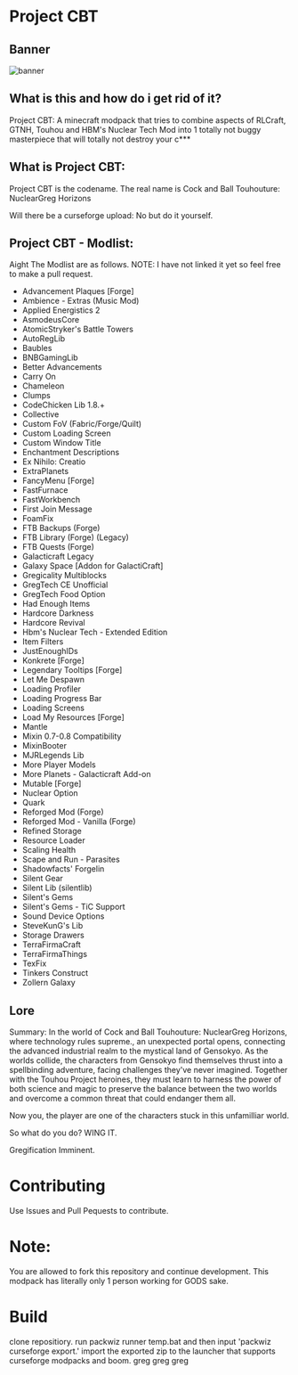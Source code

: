 # Project CBT

## Banner

![banner](https://github.com/Nrmot-GithubRepo/Project-CBT/assets/139649330/b81e24f2-218b-41d3-b4e7-3f9e90954b57)

## What is this and how do i get rid of it?

Project CBT: A minecraft modpack that tries to combine aspects of RLCraft, GTNH, Touhou and HBM's Nuclear Tech Mod into 1 totally not buggy masterpiece that will totally not destroy your c***

## What is Project CBT:

Project CBT is the codename. The real name is Cock and Ball Touhouture: NuclearGreg Horizons

Will there be a curseforge upload: No but do it yourself. 

## Project CBT - Modlist:

Aight The Modlist are as follows. NOTE: I have not linked it yet so feel free to make a pull request. 

- Advancement Plaques [Forge]
- Ambience - Extras (Music Mod)
- Applied Energistics 2
- AsmodeusCore
- AtomicStryker's Battle Towers
- AutoRegLib
- Baubles
- BNBGamingLib
- Better Advancements
- Carry On
- Chameleon
- Clumps
- CodeChicken Lib 1.8.+
- Collective
- Custom FoV (Fabric/Forge/Quilt)
- Custom Loading Screen
- Custom Window Title
- Enchantment Descriptions
- Ex Nihilo: Creatio
- ExtraPlanets
- FancyMenu [Forge]
- FastFurnace
- FastWorkbench
- First Join Message
- Foam​Fix
- FTB Backups (Forge)
- FTB Library (Forge) (Legacy)
- FTB Quests (Forge)
- Galacticraft Legacy
- Galaxy Space [Addon for GalactiCraft]
- Gregicality Multiblocks
- GregTech CE Unofficial
- GregTech Food Option
- Had Enough Items
- Hardcore Darkness
- Hardcore Revival
- Hbm's Nuclear Tech - Extended Edition
- Item Filters
- JustEnoughIDs
- Konkrete [Forge]
- Legendary Tooltips [Forge]
- Let Me Despawn
- Loading Profiler
- Loading Progress Bar
- Loading Screens
- Load My Resources [Forge]
- Mantle
- Mixin 0.7-0.8 Compatibility
- MixinBooter
- MJRLegends Lib
- More Player Models
- More Planets - Galacticraft Add-on
- Mutable [Forge]
- Nuclear Option
- Quark
- Reforged Mod (Forge)
- Reforged Mod - Vanilla (Forge)
- Refined Storage
- Resource Loader
- Scaling Health
- Scape and Run - Parasites
- Shadowfacts' Forgelin
- Silent Gear
- Silent Lib (silentlib)
- Silent's Gems
- Silent's Gems - TiC Support
- Sound Device Options
- SteveKunG's Lib
- Storage Drawers
- TerraFirmaCraft
- TerraFirmaThings
- TexFix
- Tinkers Construct
- Zollern Galaxy


## Lore

Summary: In the world of Cock and Ball Touhouture: NuclearGreg Horizons, where technology rules supreme., an unexpected portal opens, connecting the advanced industrial realm to the mystical land of Gensokyo. As the worlds collide, the characters from Gensokyo find themselves thrust into a spellbinding adventure, facing challenges they've never imagined. Together with the Touhou Project heroines, they must learn to harness the power of both science and magic to preserve the balance between the two worlds and overcome a common threat that could endanger them all.

Now you, the player are one of the characters stuck in this unfamilliar world.

So what do you do? WING IT. 

Gregification Imminent. 

# Contributing

Use Issues and Pull Pequests to contribute.

# Note:

You are allowed to fork this repository and continue development. This modpack has literally only 1 person working for GODS sake.

# Build

clone repositiory. run packwiz runner temp.bat and then input 'packwiz curseforge export.' import the exported zip to the launcher that supports curseforge modpacks and boom. greg greg greg


